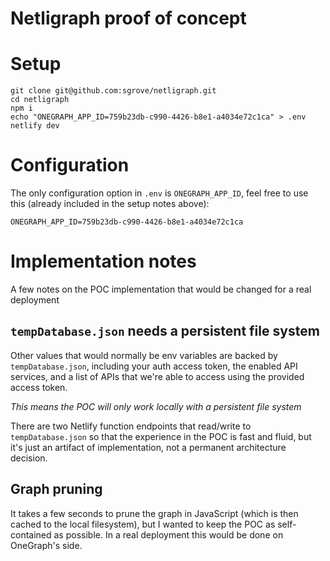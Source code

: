 # Netligraph proof of concept

# Setup

```
git clone git@github.com:sgrove/netligraph.git
cd netligraph
npm i
echo "ONEGRAPH_APP_ID=759b23db-c990-4426-b8e1-a4034e72c1ca" > .env
netlify dev
```

# Configuration

The only configuration option in `.env` is `ONEGRAPH_APP_ID`, feel free to use this (already
included in the setup notes above):

```
ONEGRAPH_APP_ID=759b23db-c990-4426-b8e1-a4034e72c1ca
```

# Implementation notes
A few notes on the POC implementation that would be changed for a real deployment

## `tempDatabase.json` needs a persistent file system
Other values that would normally be env variables are backed by `tempDatabase.json`, 
including your auth access token, the enabled API services, and a list of APIs that
we're able to access using the provided access token.

_This means the POC will only work locally with a persistent file system_

There are two Netlify function endpoints that read/write to `tempDatabase.json` so
that the experience in the POC is fast and fluid, but it's just an artifact of
implementation, not a permanent architecture decision.

## Graph pruning
It takes a few seconds to prune the graph in JavaScript (which is then cached to the local filesystem),
but I wanted to keep the POC as self-contained as possible. In a real deployment this
would be done on OneGraph's side.
